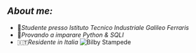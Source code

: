 ## _About me:_ 
* 🏫_Studente presso Istituto Tecnico Industriale Galileo Ferraris_
* 🐍_Provando a imparare Python & SQLI_
* 🇮🇹_Residente in Italia_
![Bilby Stampede](https://encrypted-tbn0.gstatic.com/images?q=tbn:ANd9GcRkGjc-9Jv-uZsX36WfhQJW_3bUYeTd7PRH1Q&usqp=CAU )
